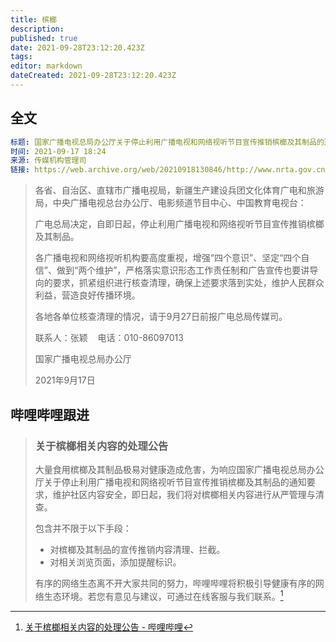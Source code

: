 ```yaml
---
title: 槟榔
description: 
published: true
date: 2021-09-28T23:12:20.423Z
tags: 
editor: markdown
dateCreated: 2021-09-28T23:12:20.423Z
---
```


## 全文

```YAML
标题: 国家广播电视总局办公厅关于停止利用广播电视和网络视听节目宣传推销槟榔及其制品的通知
时间: 2021-09-17 18:24
来源: 传媒机构管理司
链接: https://web.archive.org/web/20210918130846/http://www.nrta.gov.cn/art/2021/9/17/art_113_57933.html
```

> 各省、自治区、直辖市广播电视局，新疆生产建设兵团文化体育广电和旅游局，中央广播电视总台办公厅、电影频道节目中心、中国教育电视台：
>
> 广电总局决定，自即日起，停止利用广播电视和网络视听节目宣传推销槟榔及其制品。
>
> 各广播电视和网络视听机构要高度重视，增强“四个意识”、坚定“四个自信”、做到“两个维护”，严格落实意识形态工作责任制和广告宣传也要讲导向的要求，抓紧组织进行核查清理，确保上述要求落到实处，维护人民群众利益，营造良好传播环境。
>
> 各地各单位核查清理的情况，请于9月27日前报广电总局传媒司。
>
> 联系人：张颖    电话：010-86097013
>
> 国家广播电视总局办公厅
>
> 2021年9月17日

## 哔哩哔哩跟进

> ### 关于槟榔相关内容的处理公告
>
> 大量食用槟榔及其制品极易对健康造成危害，为响应国家广播电视总局办公厅关于停止利用广播电视和网络视听节目宣传推销槟榔及其制品的通知要求，维护社区内容安全，即日起，我们将对槟榔相关内容进行从严管理与清查。
>
> 包含并不限于以下手段：
>
> - 对槟榔及其制品的宣传推销内容清理、拦截。
> - 对相关浏览页面，添加提醒标识。
>
> 有序的网络生态离不开大家共同的努力，哔哩哔哩将积极引导健康有序的网络生态环境。若您有意见与建议，可通过在线客服与我们联系。[^JYfRJ]

[^JYfRJ]: [关于槟榔相关内容的处理公告 - 哔哩哔哩](https://archive.is/JYfRJ "https://www.bilibili.com/read/cv13317048")
